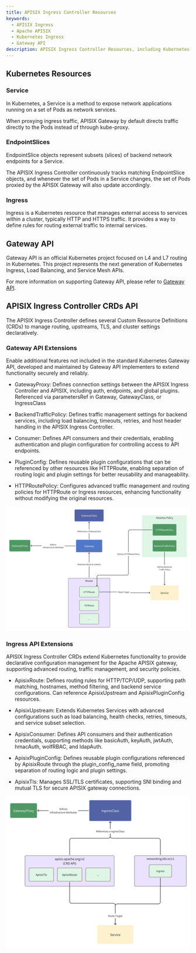 ```yaml
---
title: APISIX Ingress Controller Resources
keywords:
  - APISIX Ingress
  - Apache APISIX
  - Kubernetes Ingress
  - Gateway API
description: APISIX Ingress Controller Resources, including Kubernetes resources, Gateway API, and APISIX Ingress Controller CRDs API.
---
```

<!--
#
# Licensed to the Apache Software Foundation (ASF) under one or more
# contributor license agreements.  See the NOTICE file distributed with
# this work for additional information regarding copyright ownership.
# The ASF licenses this file to You under the Apache License, Version 2.0
# (the "License"); you may not use this file except in compliance with
# the License.  You may obtain a copy of the License at
#
#     http://www.apache.org/licenses/LICENSE-2.0
#
# Unless required by applicable law or agreed to in writing, software
# distributed under the License is distributed on an "AS IS" BASIS,
# WITHOUT WARRANTIES OR CONDITIONS OF ANY KIND, either express or implied.
# See the License for the specific language governing permissions and
# limitations under the License.
#
-->

## Kubernetes Resources

### Service

In Kubernetes, a Service is a method to expose network applications running on a set of Pods as network services.

When proxying ingress traffic, APISIX Gateway by default directs traffic directly to the Pods instead of through kube-proxy.

### EndpointSlices

EndpointSlice objects represent subsets (slices) of backend network endpoints for a Service.

The APISIX Ingress Controller continuously tracks matching EndpointSlice objects, and whenever the set of Pods in a Service changes, the set of Pods proxied by the APISIX Gateway will also update accordingly.

### Ingress

Ingress is a Kubernetes resource that manages external access to services within a cluster, typically HTTP and HTTPS traffic. It provides a way to define rules for routing external traffic to internal services.

## Gateway API

Gateway API is an official Kubernetes project focused on L4 and L7 routing in Kubernetes. This project represents the next generation of Kubernetes Ingress, Load Balancing, and Service Mesh APIs.

For more information on supporting Gateway API, please refer to [Gateway API](./gateway-api.md).

## APISIX Ingress Controller CRDs API

The APISIX Ingress Controller defines several Custom Resource Definitions (CRDs) to manage routing, upstreams, TLS, and cluster settings declaratively.

### Gateway API Extensions

Enable additional features not included in the standard Kubernetes Gateway API, developed and maintained by Gateway API implementers to extend functionality securely and reliably.

* GatewayProxy: Defines connection settings between the APISIX Ingress Controller and APISIX, including auth, endpoints, and global plugins. Referenced via parametersRef in Gateway, GatewayClass, or IngressClass

* BackendTrafficPolicy: Defines traffic management settings for backend services, including load balancing, timeouts, retries, and host header handling in the APISIX Ingress Controller.

* Consumer: Defines API consumers and their credentials, enabling authentication and plugin configuration for controlling access to API endpoints.

* PluginConfig: Defines reusable plugin configurations that can be referenced by other resources like HTTPRoute, enabling separation of routing logic and plugin settings for better reusability and manageability.

* HTTPRoutePolicy: Configures advanced traffic management and routing policies for HTTPRoute or Ingress resources, enhancing functionality without modifying the original resources.

![Gateway API Extensions Overview](../../../assets/images/gateway-api-extensions-resources.png)

### Ingress API Extensions

APISIX Ingress Controller CRDs extend Kubernetes functionality to provide declarative configuration management for the Apache APISIX gateway, supporting advanced routing, traffic management, and security policies.

* ApisixRoute: Defines routing rules for HTTP/TCP/UDP, supporting path matching, hostnames, method filtering, and backend service configurations. Can reference ApisixUpstream and ApisixPluginConfig resources.

* ApisixUpstream: Extends Kubernetes Services with advanced configurations such as load balancing, health checks, retries, timeouts, and service subset selection.

* ApisixConsumer: Defines API consumers and their authentication credentials, supporting methods like basicAuth, keyAuth, jwtAuth, hmacAuth, wolfRBAC, and ldapAuth.

* ApisixPluginConfig: Defines reusable plugin configurations referenced by ApisixRoute through the plugin_config_name field, promoting separation of routing logic and plugin settings.

* ApisixTls: Manages SSL/TLS certificates, supporting SNI binding and mutual TLS for secure APISIX gateway connections.

![V2 CRDs Overview](../../../assets/images/v2-crds-api-resources.png)
